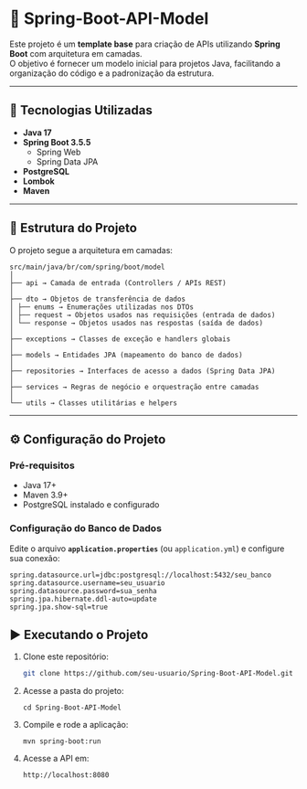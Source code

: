# 📌 Spring-Boot-API-Model  

Este projeto é um **template base** para criação de APIs utilizando **Spring Boot** com arquitetura em camadas.  
O objetivo é fornecer um modelo inicial para projetos Java, facilitando a organização do código e a padronização da estrutura.  

---

## 🚀 Tecnologias Utilizadas  

- **Java 17**  
- **Spring Boot 3.5.5**  
  - Spring Web  
  - Spring Data JPA  
- **PostgreSQL**  
- **Lombok**  
- **Maven**  

---

## 📂 Estrutura do Projeto  

O projeto segue a arquitetura em camadas:  
```
src/main/java/br/com/spring/boot/model
│
├── api → Camada de entrada (Controllers / APIs REST)
│
├── dto → Objetos de transferência de dados
│ ├── enums → Enumerações utilizadas nos DTOs
│ ├── request → Objetos usados nas requisições (entrada de dados)
│ └── response → Objetos usados nas respostas (saída de dados)
│
├── exceptions → Classes de exceção e handlers globais
│
├── models → Entidades JPA (mapeamento do banco de dados)
│
├── repositories → Interfaces de acesso a dados (Spring Data JPA)
│
├── services → Regras de negócio e orquestração entre camadas
│
└── utils → Classes utilitárias e helpers
```

---

## ⚙️ Configuração do Projeto  

### Pré-requisitos  
- Java 17+  
- Maven 3.9+  
- PostgreSQL instalado e configurado  

### Configuração do Banco de Dados  
Edite o arquivo **`application.properties`** (ou `application.yml`) e configure sua conexão:  

```
spring.datasource.url=jdbc:postgresql://localhost:5432/seu_banco
spring.datasource.username=seu_usuario
spring.datasource.password=sua_senha
spring.jpa.hibernate.ddl-auto=update
spring.jpa.show-sql=true
```

## ▶️ Executando o Projeto  

1. Clone este repositório:  
   ```bash
   git clone https://github.com/seu-usuario/Spring-Boot-API-Model.git
2. Acesse a pasta do projeto:
   ```
   cd Spring-Boot-API-Model
3. Compile e rode a aplicação:
   ```
   mvn spring-boot:run
4. Acesse a API em:
   ```
   http://localhost:8080

